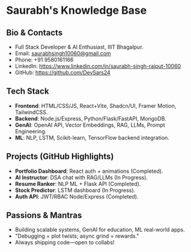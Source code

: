 # Saurabh's Knowledge Base

## Bio & Contacts
- Full Stack Developer & AI Enthusiast, IIIT Bhagalpur.
- Email: saurabhsingh10060@gmail.com
- Phone: +91 9580161166
- LinkedIn: https://www.linkedin.com/in/saurabh-singh-rajput-10060
- GitHub: https://github.com/DevSars24

## Tech Stack
- **Frontend**: HTML/CSS/JS, React+Vite, Shadcn/UI, Framer Motion, TailwindCSS.
- **Backend**: Node.js/Express, Python/Flask/FastAPI, MongoDB.
- **GenAI**: OpenAI API, Vector Embeddings, RAG, LLMs, Prompt Engineering.
- **ML**: NLP, LSTM, Scikit-learn, TensorFlow backend integration.

## Projects (GitHub Highlights)
- **Portfolio Dashboard**: React auth + animations (Completed).
- **AI Instructor**: DSA chat with RAG/LLMs (In Progress).
- **Resume Ranker**: NLP ML + Flask API (Completed).
- **Stock Predictor**: LSTM dashboard (In Progress).
- **Auth API**: JWT/RBAC Node/Express (Completed).

## Passions & Mantras
- Building scalable systems, GenAI for education, ML real-world apps.
- "Debugging = plot twists; async grind = rewards."
- Always shipping code—open to collabs!